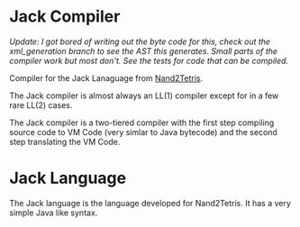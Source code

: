 # Jack Compiler

*Update: I got bored of writing out the byte code for this, check out the xml_generation branch to see the AST this generates.
Small parts of the compiler work but most don't. See the tests for code that can be compiled.*

Compiler for the Jack Lanaguage from [Nand2Tetris](https://www.nand2tetris.org/).

The Jack compiler is almost always an LL(1) compiler except for in a few rare
LL(2) cases.

The Jack compiler is a two-tiered compiler with the first step compiling source code
to VM Code (very simlar to Java bytecode) and the second step translating the VM Code.

# Jack Language

The Jack language is the language developed for Nand2Tetris. It has a very simple
Java like syntax.
